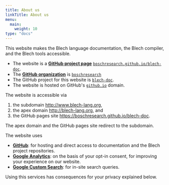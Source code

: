 ```yaml
---
title: About us
linkTitle: About us
menu:
  main:
    weight: 10
type: "docs"
---
```


This website makes the Blech language documentation, the Blech compiler, and the Blech tools accessible.

* The website is a [**GitHub project page**](https://help.github.com/en/github/working-with-github-pages/about-github-pages) [`boschresearch.github.io/blech-doc`](https://boschresearch.github.io/blech-doc). 
* The [**GitHub organization**](https://help.github.com/en/github/setting-up-and-managing-organizations-and-teams/about-organizations) is [`boschresearch`](https://github.com/boschresearch)
* The GitHub project for this website is [`blech-doc`](https://github.com/boschresearch/blech-doc).
* The website is hosted on GitHub's [`github.io`](https://github.io) domain.

The website is accessible via
1. the subdomain http://www.blech-lang.org,
2. the apex domain http://blech-lang.org, and
3. the GitHub pages site https://boschresearch.github.io/blech-doc.

The apex domain and the GitHub pages site redirect to the subdomain.


The website uses 
* [**GitHub**](https://github.com): for hosting and direct access to documentation and the Blech project repositories.
* [**Google Analytics**](https://marketingplatform.google.com/about/analytics/): on the basis of your opt-in consent, for improving your experience on our website.
* [**Google Custom Search**](https://cse.google.com/cse/): for in-site search queries.

Using this services has consequences for your privacy explained below.
